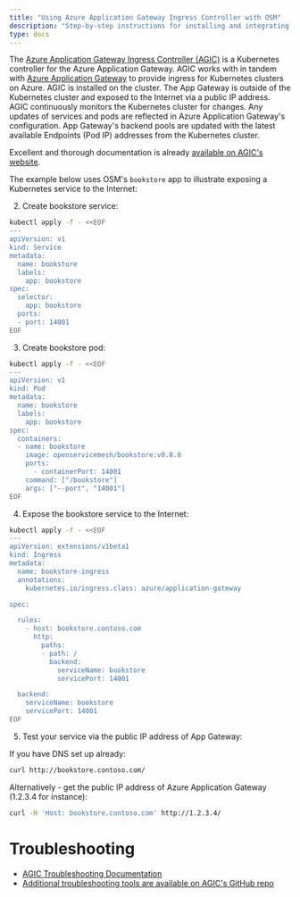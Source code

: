```yaml
---
title: "Using Azure Application Gateway Ingress Controller with OSM"
description: "Step-by-step instructions for installing and integrating Azure Application Gateway Ingress Controller with OSM"
type: docs
---
```


The [Azure Application Gateway Ingress Controller (AGIC)](https://docs.microsoft.com/en-us/azure/application-gateway/ingress-controller-overview)
is a Kubernetes controller for the Azure Application Gateway.
AGIC works with in tandem with
[Azure Application Gateway](https://docs.microsoft.com/en-us/azure/application-gateway/overview)
to provide ingress for Kubernetes clusters on Azure.
AGIC is installed on the cluster. The App Gateway is outside of the Kubernetes cluster
and exposed to the Internet via a public IP address.
AGIC continuously monitors the Kubernetes cluster for changes.
Any updates of services and pods are reflected in Azure Application Gateway's configuration.
App Gateway's backend pools are updated with the latest available Endpoints (Pod IP)
addresses from the Kubernetes cluster.

Excellent and thorough documentation is already [available on AGIC's website](https://docs.microsoft.com/en-us/azure/application-gateway/ingress-controller-overview).

The example below uses OSM's `bookstore` app to illustrate exposing a Kubernetes service to the Internet:

2. Create bookstore service:
```bash
kubectl apply -f - <<EOF
---
apiVersion: v1
kind: Service
metadata:
  name: bookstore
  labels:
    app: bookstore
spec:
  selector:
    app: bookstore
  ports:
  - port: 14001
EOF
```

3. Create bookstore pod:
```bash
kubectl apply -f - <<EOF
---
apiVersion: v1
kind: Pod
metadata:
  name: bookstore
  labels:
    app: bookstore
spec:
  containers:
  - name: bookstore
    image: openservicemesh/bookstore:v0.8.0
    ports:
      - containerPort: 14001
    command: ["/bookstore"]
    args: ["--port", "14001"]
EOF
```

4. Expose the bookstore service to the Internet:
```bash
kubectl apply -f - <<EOF
---
apiVersion: extensions/v1beta1
kind: Ingress
metadata:
  name: bookstore-ingress
  annotations:
    kubernetes.io/ingress.class: azure/application-gateway

spec:

  rules:
    - host: bookstore.contoso.com
      http:
        paths:
        - path: /
          backend:
            serviceName: bookstore
            servicePort: 14001

  backend:
    serviceName: bookstore
    servicePort: 14001
EOF
```

5. Test your service via the public IP address of App Gateway:

If you have DNS set up already:
```bash
curl http://bookstore.contoso.com/
```

Alternatively - get the public IP address of Azure Application Gateway (1.2.3.4 for instance):
```bash
curl -H 'Host: bookstore.contoso.com' http://1.2.3.4/
```

# Troubleshooting
  - [AGIC Troubleshooting Documentation](https://docs.microsoft.com/en-us/azure/application-gateway/ingress-controller-troubleshoot)
  - [Additional troubleshooting tools are available on AGIC's GitHub repo](https://github.com/Azure/application-gateway-kubernetes-ingress/blob/master/docs/troubleshootings/troubleshooting-installing-a-simple-application.md)
